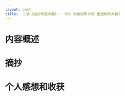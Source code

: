 ```yaml
---
layout: post
title:  二读《运动改造大脑》- 《08 大脑训练计划 塑造你的大脑》
---
```

# 内容概述

# 摘抄

# 个人感想和收获
<!--stackedit_data:
eyJoaXN0b3J5IjpbMTgyODI3NDYwN119
-->